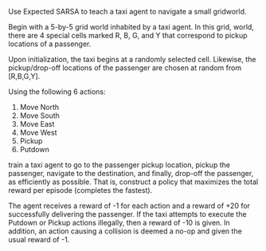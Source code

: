 Use Expected SARSA to teach a taxi agent to navigate a small gridworld. 

Begin with a 5-by-5 grid world inhabited by a taxi agent. In this grid, world, there are 4 special cells marked R, B, G, and Y that correspond to pickup locations of a passenger.

Upon initialization, the taxi begins at a randomly selected cell. Likewise, the pickup/drop-off locations of the passenger are chosen at random from [R,B,G,Y]. 

Using the following 6 actions:

  1. Move North
  2. Move South
  3. Move East
  4. Move West
  5. Pickup
  6. Putdown

train a taxi agent to go to the passenger pickup location, pickup the passenger, navigate to the destination, and finally, drop-off the passenger, as efficiently as possible. That is, construct a policy that maximizes the total reward per episode (completes the fastest).

The agent receives a reward of -1 for each action and a reward of +20 for successfully delivering the passenger. If the taxi attempts to execute the Putdown or Pickup actions illegally, then a reward of -10 is given. In addition, an action causing a collision is deemed a no-op and given the usual reward of -1.

